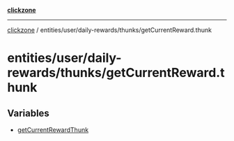 [**clickzone**](../../../../../README.md)

***

[clickzone](../../../../../README.md) / entities/user/daily-rewards/thunks/getCurrentReward.thunk

# entities/user/daily-rewards/thunks/getCurrentReward.thunk

## Variables

- [getCurrentRewardThunk](variables/getCurrentRewardThunk.md)
